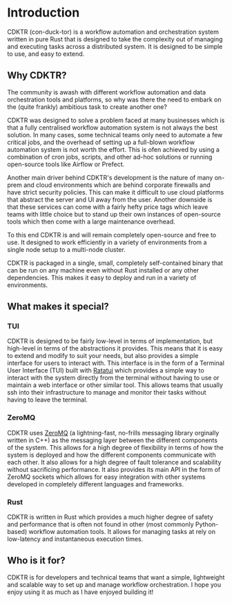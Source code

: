 # Introduction

CDKTR (con-duck-tor) is a workflow automation and orchestration system written in pure Rust that is designed to take the complexity out of managing and executing tasks across a distributed system. It is designed to be simple to use, and easy to extend.

## Why CDKTR?

The community is awash with different workflow automation and data orchestration tools and platforms, so why was there the need to embark on the (quite frankly) ambitious task to create another one?

CDKTR was designed to solve a problem faced at many businesses which is that a fully centralised workflow automation system is not always the best solution. In many cases, some technical teams only need to automate a few critical jobs, and the overhead of setting up a full-blown workflow automation system is not worth the effort. This is ofen achieved by using a combination of cron jobs, scripts, and other ad-hoc solutions or running open-source tools like Airflow or Prefect.

Another main driver behind CDKTR's development is the nature of many on-prem and cloud environments which are behind corporate firewalls and have strict security policies. This can make it difficult to use cloud platforms that abstract the server and UI away from the user. Another downside is that these services can come with a fairly hefty price tags which leave teams with little choice but to stand up their own instances of open-source tools which then come with a large maintenance overhead.

To this end CDKTR is and will remain completely open-source and free to use. It designed to work efficiently in a variety of environments from a single node setup to a multi-node cluster. 

CDKTR is packaged in a single, small, completely self-contained binary that can be run on any machine even without Rust installed or any other dependencies. This makes it easy to deploy and run in a variety of environments.

## What makes it special?

### TUI
CDKTR is designed to be fairly low-level in terms of implementation, but high-level in terms of the abstractions it provides. This means that it is easy to extend and modify to suit your needs, but also provides a simple interface for users to interact with. This interface is in the form of a Terminal User Interface (TUI) built with [Ratatui](https://ratatui.rs/) which provides a simple way to interact with the system directly from the terminal without having to use or maintain a web interface or other similar tool. This allows teams that usually ssh into their infrastructure to manage and monitor their tasks without having to leave the terminal.

### ZeroMQ

CDKTR uses [ZeroMQ](https://zeromq.org/) (a lightning-fast, no-frills messaging library orginally written in C++) as the messaging layer between the different components of the system. This allows for a high degree of flexibility in terms of how the system is deployed and how the different components communicate with each other. It also allows for a high degree of fault tolerance and scalability without sacrificing performance. It also provides its main API in the form of ZeroMQ sockets which allows for easy integration with other systems developed in completely different languages and frameworks.

### Rust

CDKTR is written in Rust which provides a much higher degree of safety and performance that is often not found in other (most commonly Python-based) workflow automation tools. It allows for managing tasks at rely on low-latency and instantaneous execution times.


## Who is it for?

CDKTR is for developers and technical teams that want a simple, lightweight and scalable way to set up and manage workflow orchestration. I hope you enjoy using it as much as I have enjoyed building it!
